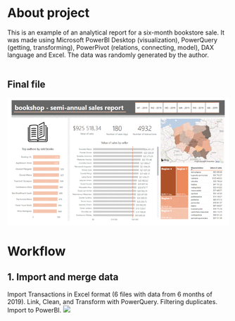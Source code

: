 # About project
This is an example of an analytical report for a six-month bookstore sale. It was made using Microsoft PowerBI Desktop (visualization), PowerQuery (getting, transforming), PowerPivot (relations, connecting, model), DAX language and Excel. The data was randomly generated by the author. </br></br>

## Final file </br>
![](final.gif)

# Workflow </br>
## 1. Import and merge data </br>
Import Transactions in Excel format (6 files with data from 6 months of 2019). Link, Clean, and Transform with PowerQuery. Filtering duplicates. Import to PowerBI.
![](grupa_1.gif)
